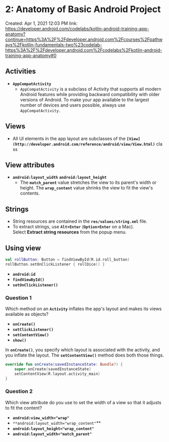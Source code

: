 # 2: Anatomy of Basic Android Project

Created: Apr 1, 2021 12:03 PM
link: https://developer.android.com/codelabs/kotlin-android-training-app-anatomy?continue=https%3A%2F%2Fdeveloper.android.com%2Fcourses%2Fpathways%2Fkotlin-fundamentals-two%23codelab-https%3A%2F%2Fdeveloper.android.com%2Fcodelabs%2Fkotlin-android-training-app-anatomy#0

## **Activities**

- **`AppCompatActivity`**
    - `AppCompatActivity` is a subclass of Activity that supports all modern Android features while providing backward compatibility with older versions of Android. To make your app available to the largest number of devices and users possible, always use `AppCompatActivity.`

## **Views**

- All UI elements in the app layout are subclasses of the **`[View](http://developer.android.com/reference/android/view/View.html)`** class

## **View attributes**

- **`android:layout_width`** **`android:layout_height`**
    - The **`match_parent`** value stretches the view to its parent's width or height. The **`wrap_content`** value shrinks the view to fit the view's contents.

## **Strings**

- String resources are contained in the **`res/values/string.xml`** file.
- To extract strings, use **`Alt+Enter`** (**`Option+Enter`** on a Mac). Select **Extract string resources** from the popup menu.

## **Using view**

```kotlin
val rollButton: Button = findViewById(R.id.roll_button)
rollButton.setOnClickListener { rollDice() }
```

- **`android:id`**
- **`findViewById()`**
- **`setOnClickListener()`**

### **Question 1**

Which method on an **`Activity`** inflates the app's layout and makes its views available as objects?

- **`onCreate()`**
- **`setClickListener()`**
- **`setContentView()`**
- **`show()`**

In **`onCreate()`**, you specify which layout is associated with the activity, and you inflate the layout. The **`setContentView()`** method does both those things.

```kotlin
override fun onCreate(savedInstanceState: Bundle?) {   
	super.onCreate(savedInstanceState)   
	setContentView(R.layout.activity_main)
}
```

### **Question 2**

Which view attribute do you use to set the width of a view so that it adjusts to fit the content?

- **`android:view_width="wrap"`**
- `**android:layout_width="wrap_content"`**
- **`android:layout_height="wrap_content"`**
- **`android:layout_width="match_parent"`**